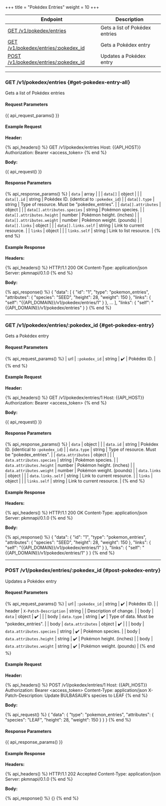 +++
title = "Pokédex Entries"
weight = 10
+++

| Endpoint                                                    | Description                    |
|-------------------------------------------------------------|--------------------------------|
| [GET /v1/pokedex/entries](#get-pokedex-entry-all)           | Gets a list of Pokédex entries |
| [GET /v1/pokedex/entries/:pokedex_id](#get-pokedex-entry)   | Gets a Pokédex entry           |
| [POST /v1/pokedex/entries/:pokedex_id](#post-pokedex-entry) | Updates a Pokédex entry        |

---

### GET /v1/pokedex/entries {#get-pokedex-entry-all}

Gets a list of Pokédex entries

#### Request Parameters

{{ api_request_params() }}

#### Example Request

**Header:**

{% api_headers() %}
GET /v1/pokedex/entries
Host: {{API_HOST}}
Authorization: Bearer <access_token>
{% end %}

**Body:**

{{ api_request() }}

#### Response Parameters

{% api_response_params() %}
| `data`                      | array  |                                              |
| `data[]`                    | object |                                              |
| `data[].id`                 | string | Pokédex ID. (identical to `:pokedex_id`)     |
| `data[].type`               | string | Type of resource. Must be "pokedex_entries". |
| `data[].attributes`         | object |                                              |
| `data[].attributes.species` | string | Pokémon species.                             |
| `data[].attributes.height`  | number | Pokémon height. (inches)                     |
| `data[].attributes.weight`  | number | Pokémon weight. (pounds)                     |
| `data[].links`              | object |                                              |
| `data[].links.self`         | string | Link to current resource.                    |
| `links`                     | object |                                              |
| `links.self`                | string | Link to list resource.                       |
{% end %}

#### Example Response

**Headers:**

{% api_headers() %}
HTTP/1.1 200 OK
Content-Type: application/json
Server: pkmnapi/0.1.0
{% end %}

**Body:**

{% api_response() %}
{
    "data": [
        {
            "id": "1",
            "type": "pokemon_entries",
            "attributes": {
                "species": "SEED",
                "height": 28,
                "weight": 150
            },
            "links": {
                "self": "{{API_DOMAIN}}/v1/pokedex/entries/1"
            }
        },
        ...
    ],
    "links": {
        "self": "{{API_DOMAIN}}/v1/pokedex/entries"
    }
}
{% end %}

---

### GET /v1/pokedex/entries/:pokedex_id {#get-pokedex-entry}

Gets a Pokédex entry

#### Request Parameters

{% api_request_params() %}
| url | `:pokedex_id` | string | ✔️ | Pokédex ID. |
{% end %}

#### Example Request

**Header:**

{% api_headers() %}
GET /v1/pokedex/entries/1
Host: {{API_HOST}}
Authorization: Bearer <access_token>
{% end %}

**Body:**

{{ api_request() }}

#### Response Parameters

{% api_response_params() %}
| `data`                    | object |                                              |
| `data.id`                 | string | Pokédex ID. (identical to `:pokedex_id`)     |
| `data.type`               | string | Type of resource. Must be "pokedex_entries". |
| `data.attributes`         | object |                                              |
| `data.attributes.species` | string | Pokémon species.                             |
| `data.attributes.height`  | number | Pokémon height. (inches)                     |
| `data.attributes.weight`  | number | Pokémon weight. (pounds)                     |
| `data.links`              | object |                                              |
| `data.links.self`         | string | Link to current resource.                    |
| `links`                   | object |                                              |
| `links.self`              | string | Link to current resource.                    |
{% end %}

#### Example Response

**Headers:**

{% api_headers() %}
HTTP/1.1 200 OK
Content-Type: application/json
Server: pkmnapi/0.1.0
{% end %}

**Body:**

{% api_response() %}
{
    "data": {
        "id": "1",
        "type": "pokemon_entries",
        "attributes": {
            "species": "SEED",
            "height": 28,
            "weight": 150
        },
        "links": {
            "self": "{{API_DOMAIN}}/v1/pokedex/entries/1"
        }
    },
    "links": {
        "self": "{{API_DOMAIN}}/v1/pokedex/entries/1"
    }
}
{% end %}

---

### POST /v1/pokedex/entries/:pokedex_id {#post-pokedex-entry}

Updates a Pokédex entry

#### Request Parameters

{% api_request_params() %}
| url    | `:pokedex_id`             | string | ✔️ | Pokédex ID.                              |
| header | `X-Patch-Description`     | string |   | Description of change.                   |
| body   | `data`                    | object | ✔️ |                                          |
| body   | `data.type`               | string | ✔️ | Type of data. Must be "pokedex_entries". |
| body   | `data.attributes`         | object | ✔️ |                                          |
| body   | `data.attributes.species` | string | ✔️ | Pokémon species.                         |
| body   | `data.attributes.height`  | string | ✔️ | Pokémon height. (inches)                 |
| body   | `data.attributes.weight`  | string | ✔️ | Pokémon weight. (pounds)                 |
{% end %}

#### Example Request

**Header:**

{% api_headers() %}
POST /v1/pokedex/entries/1
Host: {{API_HOST}}
Authorization: Bearer <access_token>
Content-Type: application/json
X-Patch-Description: Update BULBASAUR's species to LEAF
{% end %}

**Body:**

{% api_request() %}
{
    "data": {
        "type": "pokemon_entries",
        "attributes": {
            "species": "LEAF",
            "height": 28,
            "weight": 150
        }
    }
}
{% end %}

#### Response Parameters

{{ api_response_params() }}

#### Example Response

**Headers:**

{% api_headers() %}
HTTP/1.1 202 Accepted
Content-Type: application/json
Server: pkmnapi/0.1.0
{% end %}

**Body:**

{% api_response() %}
{}
{% end %}
